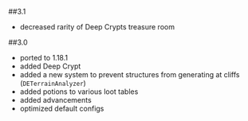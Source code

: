 ##3.1
* decreased rarity of Deep Crypts treasure room

##3.0
* ported to 1.18.1
* added Deep Crypt
* added a new system to prevent structures from generating at cliffs (`DETerrainAnalyzer`)
* added potions to various loot tables
* added advancements
* optimized default configs